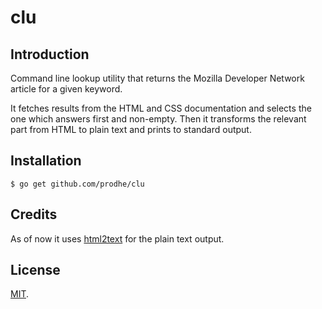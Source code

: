 # clu

## Introduction

Command line lookup utility that returns the Mozilla Developer Network article for a given keyword.

It fetches results from the HTML and CSS documentation and selects the one which answers first and non-empty. Then it transforms the relevant part from HTML to plain text and prints to standard output.

## Installation

`$ go get github.com/prodhe/clu`

## Credits

As of now it uses [html2text](https://github.com/jaytaylor/html2text) for the plain text output.

## License

[MIT](LICENSE.txt).